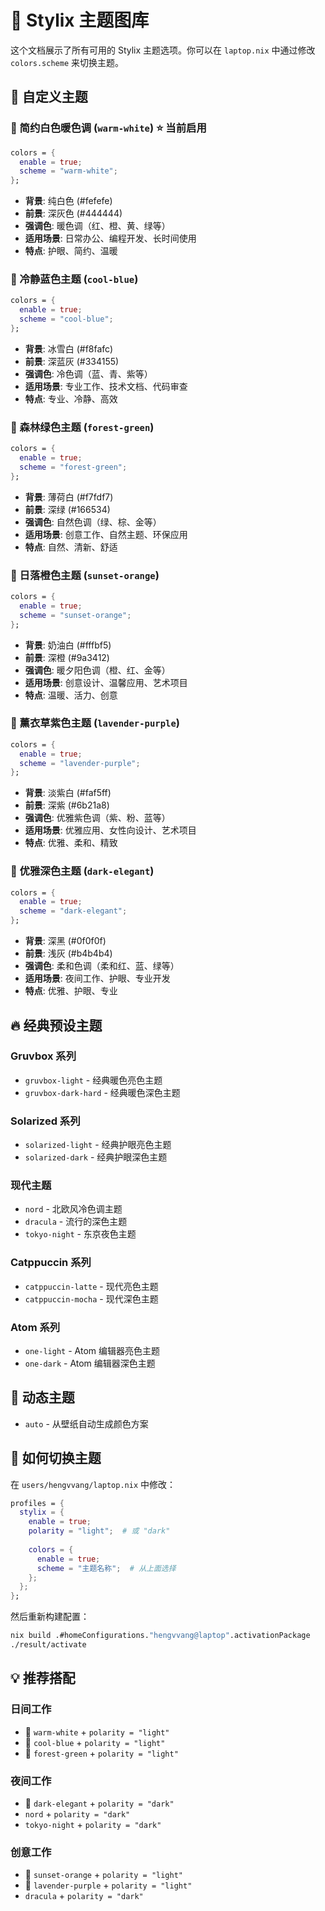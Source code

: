 # 🎨 Stylix 主题图库

这个文档展示了所有可用的 Stylix 主题选项。你可以在 `laptop.nix` 中通过修改 `colors.scheme` 来切换主题。

## 🌟 自定义主题

### 🤍 简约白色暖色调 (`warm-white`) ⭐ **当前启用**
```nix
colors = {
  enable = true;
  scheme = "warm-white";
};
```
- **背景**: 纯白色 (#fefefe)
- **前景**: 深灰色 (#444444)
- **强调色**: 暖色调（红、橙、黄、绿等）
- **适用场景**: 日常办公、编程开发、长时间使用
- **特点**: 护眼、简约、温暖

### 🩵 冷静蓝色主题 (`cool-blue`)
```nix
colors = {
  enable = true;
  scheme = "cool-blue";
};
```
- **背景**: 冰雪白 (#f8fafc)
- **前景**: 深蓝灰 (#334155)
- **强调色**: 冷色调（蓝、青、紫等）
- **适用场景**: 专业工作、技术文档、代码审查
- **特点**: 专业、冷静、高效

### 🌿 森林绿色主题 (`forest-green`)
```nix
colors = {
  enable = true;
  scheme = "forest-green";
};
```
- **背景**: 薄荷白 (#f7fdf7)
- **前景**: 深绿 (#166534)
- **强调色**: 自然色调（绿、棕、金等）
- **适用场景**: 创意工作、自然主题、环保应用
- **特点**: 自然、清新、舒适

### 🧡 日落橙色主题 (`sunset-orange`)
```nix
colors = {
  enable = true;
  scheme = "sunset-orange";
};
```
- **背景**: 奶油白 (#fffbf5)
- **前景**: 深橙 (#9a3412)
- **强调色**: 暖夕阳色调（橙、红、金等）
- **适用场景**: 创意设计、温馨应用、艺术项目
- **特点**: 温暖、活力、创意

### 💜 薰衣草紫色主题 (`lavender-purple`)
```nix
colors = {
  enable = true;
  scheme = "lavender-purple";
};
```
- **背景**: 淡紫白 (#faf5ff)
- **前景**: 深紫 (#6b21a8)
- **强调色**: 优雅紫色调（紫、粉、蓝等）
- **适用场景**: 优雅应用、女性向设计、艺术项目
- **特点**: 优雅、柔和、精致

### 🖤 优雅深色主题 (`dark-elegant`)
```nix
colors = {
  enable = true;
  scheme = "dark-elegant";
};
```
- **背景**: 深黑 (#0f0f0f)
- **前景**: 浅灰 (#b4b4b4)
- **强调色**: 柔和色调（柔和红、蓝、绿等）
- **适用场景**: 夜间工作、护眼、专业开发
- **特点**: 优雅、护眼、专业

## 🔥 经典预设主题

### Gruvbox 系列
- `gruvbox-light` - 经典暖色亮色主题
- `gruvbox-dark-hard` - 经典暖色深色主题

### Solarized 系列
- `solarized-light` - 经典护眼亮色主题
- `solarized-dark` - 经典护眼深色主题

### 现代主题
- `nord` - 北欧风冷色调主题
- `dracula` - 流行的深色主题
- `tokyo-night` - 东京夜色主题

### Catppuccin 系列
- `catppuccin-latte` - 现代亮色主题
- `catppuccin-mocha` - 现代深色主题

### Atom 系列
- `one-light` - Atom 编辑器亮色主题
- `one-dark` - Atom 编辑器深色主题

## 🔄 动态主题
- `auto` - 从壁纸自动生成颜色方案

## 🚀 如何切换主题

在 `users/hengvvang/laptop.nix` 中修改：

```nix
profiles = {
  stylix = {
    enable = true;
    polarity = "light";  # 或 "dark"
    
    colors = {
      enable = true;
      scheme = "主题名称";  # 从上面选择
    };
  };
};
```

然后重新构建配置：
```bash
nix build .#homeConfigurations."hengvvang@laptop".activationPackage
./result/activate
```

## 💡 推荐搭配

### 日间工作
- 🤍 `warm-white` + `polarity = "light"`
- 🩵 `cool-blue` + `polarity = "light"`  
- 🌿 `forest-green` + `polarity = "light"`

### 夜间工作
- 🖤 `dark-elegant` + `polarity = "dark"`
- `nord` + `polarity = "dark"`
- `tokyo-night` + `polarity = "dark"`

### 创意工作
- 🧡 `sunset-orange` + `polarity = "light"`
- 💜 `lavender-purple` + `polarity = "light"`
- `dracula` + `polarity = "dark"`
